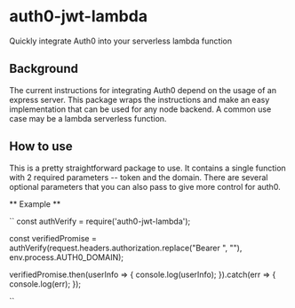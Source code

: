 # auth0-jwt-lambda
Quickly integrate Auth0 into your serverless lambda function

## Background
The current instructions for integrating Auth0 depend on the usage of an express server. This package wraps the instructions and make an easy implementation that can be used for any node backend. A common use case may be a lambda serverless function.


## How to use
This is a pretty straightforward package to use. It contains a single function with 2 required parameters -- token and the domain. There are several optional parameters that you can also pass to give more control for auth0.

** Example **

``
 const authVerify = require('auth0-jwt-lambda');
 
 const verifiedPromise = authVerify(request.headers.authorization.replace("Bearer ", ""), env.process.AUTH0_DOMAIN);
 
 verifiedPromise.then(userInfo => {
  console.log(userInfo);
 }).catch(err => {
  console.log(err);
  });
 
 ``
